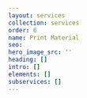 ```yaml
---
layout: services
collection: services
order: 6
name: Print Material
seo: 
hero_image_src: ''
heading: []
intro: []
elements: []
subservices: []
---
```


